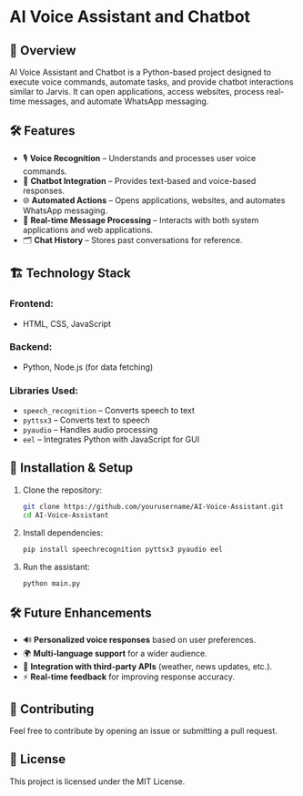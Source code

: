 # AI Voice Assistant and Chatbot

## 🚀 Overview
AI Voice Assistant and Chatbot is a Python-based project designed to execute voice commands, automate tasks, and provide chatbot interactions similar to Jarvis. It can open applications, access websites, process real-time messages, and automate WhatsApp messaging.

## 🛠️ Features
- 🎙️ **Voice Recognition** – Understands and processes user voice commands.
- 💬 **Chatbot Integration** – Provides text-based and voice-based responses.
- 🌐 **Automated Actions** – Opens applications, websites, and automates WhatsApp messaging.
- 📄 **Real-time Message Processing** – Interacts with both system applications and web applications.
- 🗂️ **Chat History** – Stores past conversations for reference.

## 🏗️ Technology Stack
### **Frontend:**
- HTML, CSS, JavaScript

### **Backend:**
- Python, Node.js (for data fetching)

### **Libraries Used:**
- `speech_recognition` – Converts speech to text
- `pyttsx3` – Converts text to speech
- `pyaudio` – Handles audio processing
- `eel` – Integrates Python with JavaScript for GUI

## 🔧 Installation & Setup
1. Clone the repository:
   ```bash
   git clone https://github.com/yourusername/AI-Voice-Assistant.git
   cd AI-Voice-Assistant
   ```
2. Install dependencies:
   ```bash
   pip install speechrecognition pyttsx3 pyaudio eel
   ```
3. Run the assistant:
   ```bash
   python main.py
   ```

## 🛠️ Future Enhancements
- 🔊 **Personalized voice responses** based on user preferences.
- 🌍 **Multi-language support** for a wider audience.
- 🔗 **Integration with third-party APIs** (weather, news updates, etc.).
- ⚡ **Real-time feedback** for improving response accuracy.

## 🤝 Contributing
Feel free to contribute by opening an issue or submitting a pull request.

## 📜 License
This project is licensed under the MIT License.
